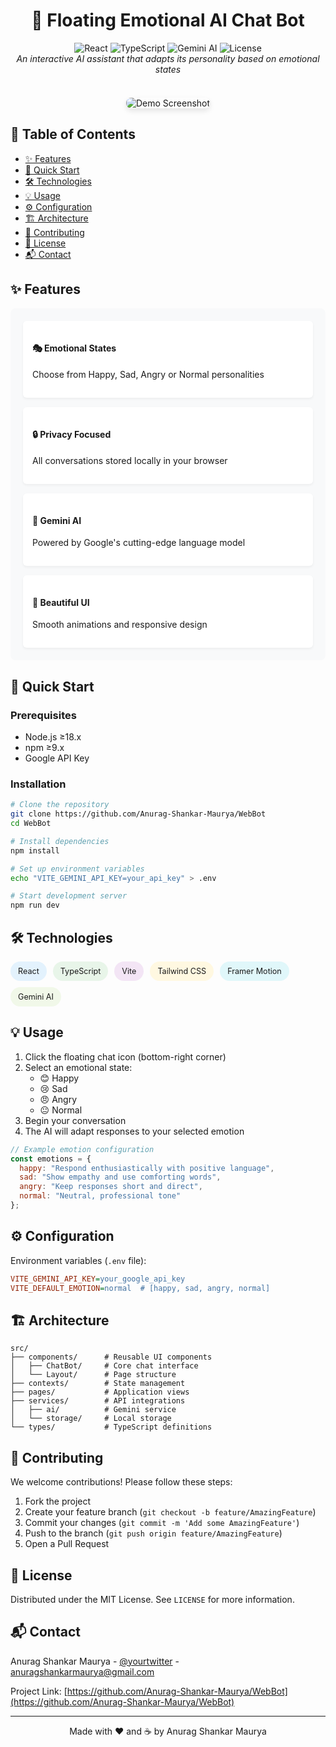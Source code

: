 # <div align="center">🤖 Floating Emotional AI Chat Bot</div>

<div align="center">
  <img src="https://img.shields.io/badge/React-20232A?style=for-the-badge&logo=react&logoColor=61DAFB" alt="React">
  <img src="https://img.shields.io/badge/TypeScript-007ACC?style=for-the-badge&logo=typescript&logoColor=white" alt="TypeScript">
  <img src="https://img.shields.io/badge/Gemini_AI-4285F4?style=for-the-badge&logo=google&logoColor=white" alt="Gemini AI">
  <img src="https://img.shields.io/badge/license-MIT-blue?style=for-the-badge" alt="License">
</div>

<div align="center">
  <em>An interactive AI assistant that adapts its personality based on emotional states</em>
</div>

<br>

<div style="display: flex; justify-content: center; margin: 20px 0;">
  <img src="https://via.placeholder.com/800x400?text=Chat+Bot+Demo" alt="Demo Screenshot" style="border-radius: 8px; box-shadow: 0 4px 8px rgba(0,0,0,0.1); max-width: 100%;">
</div>

## 📌 Table of Contents

<!-- TOC -->
- [✨ Features](#-features)
- [🚀 Quick Start](#-quick-start)
- [🛠 Technologies](#-technologies)
- [💡 Usage](#-usage)
- [⚙ Configuration](#-configuration)
- [🏗 Architecture](#-architecture)
- [🤝 Contributing](#-contributing)
- [📄 License](#-license)
- [📬 Contact](#-contact)
<!-- /TOC -->

## ✨ Features

<div style="background: #f8f9fa; padding: 20px; border-radius: 8px; margin: 15px 0;">
  <div style="display: grid; grid-template-columns: repeat(auto-fit, minmax(250px, 1fr)); gap: 15px;">
    <div style="background: white; padding: 15px; border-radius: 6px; box-shadow: 0 2px 4px rgba(0,0,0,0.05);">
      <h4>🎭 Emotional States</h4>
      <p>Choose from Happy, Sad, Angry or Normal personalities</p>
    </div>
    <div style="background: white; padding: 15px; border-radius: 6px; box-shadow: 0 2px 4px rgba(0,0,0,0.05);">
      <h4>🔒 Privacy Focused</h4>
      <p>All conversations stored locally in your browser</p>
    </div>
    <div style="background: white; padding: 15px; border-radius: 6px; box-shadow: 0 2px 4px rgba(0,0,0,0.05);">
      <h4>🤖 Gemini AI</h4>
      <p>Powered by Google's cutting-edge language model</p>
    </div>
    <div style="background: white; padding: 15px; border-radius: 6px; box-shadow: 0 2px 4px rgba(0,0,0,0.05);">
      <h4>🎨 Beautiful UI</h4>
      <p>Smooth animations and responsive design</p>
    </div>
  </div>
</div>

## 🚀 Quick Start

### Prerequisites
- Node.js ≥18.x
- npm ≥9.x
- Google API Key

### Installation
```bash
# Clone the repository
git clone https://github.com/Anurag-Shankar-Maurya/WebBot
cd WebBot

# Install dependencies
npm install

# Set up environment variables
echo "VITE_GEMINI_API_KEY=your_api_key" > .env

# Start development server
npm run dev
```

## 🛠 Technologies

<div style="display: flex; flex-wrap: wrap; gap: 10px; margin: 15px 0;">
  <div style="background: #e3f2fd; padding: 8px 12px; border-radius: 20px; font-size: 0.9em;">React</div>
  <div style="background: #e8f5e9; padding: 8px 12px; border-radius: 20px; font-size: 0.9em;">TypeScript</div>
  <div style="background: #f3e5f5; padding: 8px 12px; border-radius: 20px; font-size: 0.9em;">Vite</div>
  <div style="background: #fff8e1; padding: 8px 12px; border-radius: 20px; font-size: 0.9em;">Tailwind CSS</div>
  <div style="background: #e0f7fa; padding: 8px 12px; border-radius: 20px; font-size: 0.9em;">Framer Motion</div>
  <div style="background: #f1f8e9; padding: 8px 12px; border-radius: 20px; font-size: 0.9em;">Gemini AI</div>
</div>

## 💡 Usage

1. Click the floating chat icon (bottom-right corner)
2. Select an emotional state:
   - 😊 Happy
   - 😢 Sad
   - 😠 Angry
   - 😐 Normal
3. Begin your conversation
4. The AI will adapt responses to your selected emotion

```javascript
// Example emotion configuration
const emotions = {
  happy: "Respond enthusiastically with positive language",
  sad: "Show empathy and use comforting words",
  angry: "Keep responses short and direct",
  normal: "Neutral, professional tone"
};
```

## ⚙ Configuration

Environment variables (`.env` file):

```ini
VITE_GEMINI_API_KEY=your_google_api_key
VITE_DEFAULT_EMOTION=normal  # [happy, sad, angry, normal]
```

## 🏗 Architecture

```
src/
├── components/      # Reusable UI components
│   ├── ChatBot/     # Core chat interface
│   └── Layout/      # Page structure
├── contexts/        # State management
├── pages/           # Application views
├── services/        # API integrations
│   ├── ai/          # Gemini service
│   └── storage/     # Local storage
└── types/           # TypeScript definitions
```

## 🤝 Contributing

We welcome contributions! Please follow these steps:

1. Fork the project
2. Create your feature branch (`git checkout -b feature/AmazingFeature`)
3. Commit your changes (`git commit -m 'Add some AmazingFeature'`)
4. Push to the branch (`git push origin feature/AmazingFeature`)
5. Open a Pull Request

## 📄 License

Distributed under the MIT License. See `LICENSE` for more information.

## 📬 Contact

Anurag Shankar Maurya - [@yourtwitter](https://twitter.com/yourtwitter) - anuragshankarmaurya@gmail.com

Project Link: [https://github.com/Anurag-Shankar-Maurya/WebBot](https://github.com/Anurag-Shankar-Maurya/WebBot)

---

<div align="center">
  Made with ❤️ and ☕ by Anurag Shankar Maurya
</div>